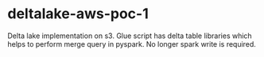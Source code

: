 # deltalake-aws-poc-1
Delta lake implementation on s3. 
Glue script has delta table libraries which helps to perform merge query in pyspark. 
No longer spark write is required.